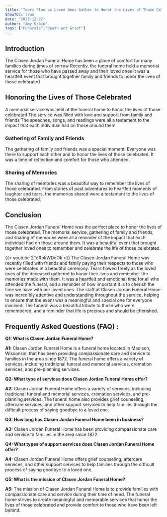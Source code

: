 ```yaml
---
title: "Tears Flow as Loved Ones Gather to Honor the Lives of Those Celebrated at Clasen Jordan Funeral Home"
ShowToc: true 
date: "2023-12-22"
author: "Amy Orbin" 
tags: ["Funerals","Death and Grief"]
---
```

## Introduction 
The Clasen Jordan Funeral Home has been a place of comfort for many families during times of sorrow Recently, the funeral home held a memorial service for those who have passed away and their loved ones It was a heartfelt event that brought together family and friends to honor the lives of those celebrated

## Honoring the Lives of Those Celebrated
A memorial service was held at the funeral home to honor the lives of those celebrated The service was filled with love and support from family and friends The speeches, songs, and readings were all a testament to the impact that each individual had on those around them

### Gathering of Family and Friends
The gathering of family and friends was a special moment. Everyone was there to support each other and to honor the lives of those celebrated. It was a time of reflection and comfort for those who attended.

### Sharing of Memories
The sharing of memories was a beautiful way to remember the lives of those celebrated. From stories of past adventures to heartfelt moments of laughter and tears, the memories shared were a testament to the lives of those celebrated.

## Conclusion
The Clasen Jordan Funeral Home was the perfect place to honor the lives of those celebrated. The memorial service, gathering of family and friends, and sharing of memories were all a reminder of the impact that each individual had on those around them. It was a beautiful event that brought together loved ones to remember and celebrate the life of those celebrated.

{{< youtube 2TcRpkWDoOk >}} 
The Clasen Jordan Funeral Home was recently filled with friends and family paying their respects to those who were celebrated in a beautiful ceremony. Tears flowed freely as the loved ones of the deceased gathered to honor their lives and remember the memories made with them. It was a heartfelt and emotional time for all who attended the funeral, and a reminder of how important it is to cherish the time we have with our loved ones. The staff at Clasen Jordan Funeral Home was incredibly attentive and understanding throughout the service, helping to ensure that the event was a meaningful and special one for everyone involved. The funeral was a beautiful tribute to those who were remembered, and a reminder that life is precious and should be cherished.

## Frequently Asked Questions (FAQ) :
**Q1: What is Clasen Jordan Funeral Home?**

**A1:** Clasen Jordan Funeral Home is a funeral home located in Madison, Wisconsin, that has been providing compassionate care and service to families in the area since 1872. The funeral home offers a variety of services, including traditional funeral and memorial services, cremation services, and pre-planning services. 

**Q2: What type of services does Clasen Jordan Funeral Home offer?**

**A2:** Clasen Jordan Funeral Home offers a variety of services, including traditional funeral and memorial services, cremation services, and pre-planning services. The funeral home also provides grief counseling, aftercare services, and other support services to help families through the difficult process of saying goodbye to a loved one. 

**Q3: How long has Clasen Jordan Funeral Home been in business?**

**A3:** Clasen Jordan Funeral Home has been providing compassionate care and service to families in the area since 1872. 

**Q4: What types of support services does Clasen Jordan Funeral Home offer?**

**A4:** Clasen Jordan Funeral Home offers grief counseling, aftercare services, and other support services to help families through the difficult process of saying goodbye to a loved one. 

**Q5: What is the mission of Clasen Jordan Funeral Home?**

**A5:** The mission of Clasen Jordan Funeral Home is to provide families with compassionate care and service during their time of need. The funeral home strives to create meaningful and memorable services that honor the lives of those celebrated and provide comfort to those who have been left behind.



